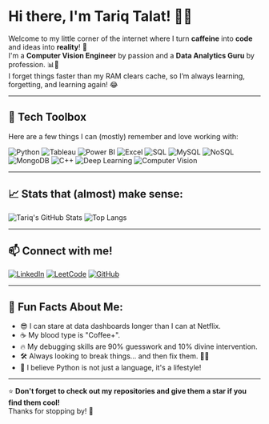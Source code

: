 # Hi there, I'm Tariq Talat! 👋🚀

Welcome to my little corner of the internet where I turn **caffeine** into **code** and ideas into **reality**! 🎯  
I'm a **Computer Vision Engineer** by passion and a **Data Analytics Guru** by profession. 📊🤖  
I forget things faster than my RAM clears cache, so I’m always learning, forgetting, and learning again! 😂

---

## 🧰 Tech Toolbox

Here are a few things I can (mostly) remember and love working with:

![Python](https://img.shields.io/badge/Python-3776AB?style=for-the-badge&logo=python&logoColor=white)
![Tableau](https://img.shields.io/badge/Tableau-E97627?style=for-the-badge&logo=Tableau&logoColor=white)
![Power BI](https://img.shields.io/badge/Power%20BI-F2C811?style=for-the-badge&logo=Power%20BI&logoColor=black)
![Excel](https://img.shields.io/badge/Excel-217346?style=for-the-badge&logo=Microsoft-Excel&logoColor=white)
![SQL](https://img.shields.io/badge/SQL-4479A1?style=for-the-badge&logo=MySQL&logoColor=white)
![MySQL](https://img.shields.io/badge/MySQL-4479A1?style=for-the-badge&logo=MySQL&logoColor=white)
![NoSQL](https://img.shields.io/badge/NoSQL-005571?style=for-the-badge&logo=MongoDB&logoColor=white)
![MongoDB](https://img.shields.io/badge/MongoDB-47A248?style=for-the-badge&logo=MongoDB&logoColor=white)
![C++](https://img.shields.io/badge/C++-00599C?style=for-the-badge&logo=cplusplus&logoColor=white)
![Deep Learning](https://img.shields.io/badge/Deep%20Learning-FF6F00?style=for-the-badge&logo=pytorch&logoColor=white)
![Computer Vision](https://img.shields.io/badge/Computer%20Vision-007ACC?style=for-the-badge&logo=opencv&logoColor=white)

---

## 📈 Stats that (almost) make sense:

![Tariq's GitHub Stats](https://github-readme-stats.vercel.app/api?username=TariqTalat&show_icons=true&theme=radical)
![Top Langs](https://github-readme-stats.vercel.app/api/top-langs/?username=TariqTalat&layout=compact&theme=radical)

---

## 📫 Connect with me!

[![LinkedIn](https://img.shields.io/badge/LinkedIn-0A66C2?style=for-the-badge&logo=LinkedIn&logoColor=white)](https://www.linkedin.com/in/tariqtalat/)
[![LeetCode](https://img.shields.io/badge/LeetCode-FFA116?style=for-the-badge&logo=LeetCode&logoColor=white)](https://leetcode.com/u/TechTac/)
[![GitHub](https://img.shields.io/badge/GitHub-181717?style=for-the-badge&logo=GitHub&logoColor=white)](https://github.com/TariqTalat)

---

## 🎯 Fun Facts About Me:

- 😎 I can stare at data dashboards longer than I can at Netflix.
- ☕ My blood type is "Coffee+".
- 🔥 My debugging skills are 90% guesswork and 10% divine intervention.
- 🛠️ Always looking to break things... and then fix them. 🧑‍🔧
- 🐍 I believe Python is not just a language, it's a lifestyle!

---

⭐ **Don't forget to check out my repositories and give them a star if you find them cool!**  
Thanks for stopping by! 🚀
  
